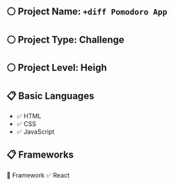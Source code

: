 ## :white_circle: Project Name: ``` +diff Pomodoro App ```

## :white_circle: Project Type: Challenge

## :white_circle: Project Level: Heigh


## :clipboard: Basic Languages
 - :white_check_mark: HTML
 - :white_check_mark: CSS
 - :white_check_mark: JavaScript


## :clipboard: Frameworks
   :pushpin: Framework
   :white_check_mark: React
